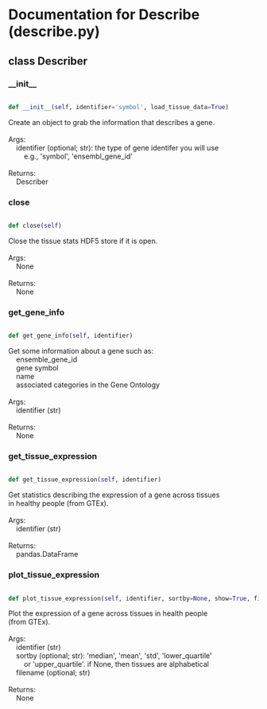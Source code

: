 # Documentation for Describe (describe.py)

## class Describer
### \_\_init\_\_
```py

def __init__(self, identifier='symbol', load_tissue_data=True)

```



Create an object to grab the information that describes a gene.<br /><br />Args:<br />&nbsp;&nbsp;&nbsp;&nbsp;identifier (optional; str): the type of gene identifer you will use<br />&nbsp;&nbsp;&nbsp;&nbsp;&nbsp;&nbsp;&nbsp;&nbsp;e.g., 'symbol', 'ensembl_gene_id'<br /><br />Returns:<br />&nbsp;&nbsp;&nbsp;&nbsp;Describer


### close
```py

def close(self)

```



Close the tissue stats HDF5 store if it is open.<br /><br />Args:<br />&nbsp;&nbsp;&nbsp;&nbsp;None<br /><br />Returns:<br />&nbsp;&nbsp;&nbsp;&nbsp;None


### get\_gene\_info
```py

def get_gene_info(self, identifier)

```



Get some information about a gene such as:<br />&nbsp;&nbsp;&nbsp;&nbsp;ensemble_gene_id<br />&nbsp;&nbsp;&nbsp;&nbsp;gene symbol<br />&nbsp;&nbsp;&nbsp;&nbsp;name<br />&nbsp;&nbsp;&nbsp;&nbsp;associated categories in the Gene Ontology<br /><br />Args:<br />&nbsp;&nbsp;&nbsp;&nbsp;identifier (str)<br /><br />Returns:<br />&nbsp;&nbsp;&nbsp;&nbsp;None


### get\_tissue\_expression
```py

def get_tissue_expression(self, identifier)

```



Get statistics describing the expression of a gene across tissues<br />in healthy people (from GTEx).<br /><br />Args:<br />&nbsp;&nbsp;&nbsp;&nbsp;identifier (str)<br /><br />Returns:<br />&nbsp;&nbsp;&nbsp;&nbsp;pandas.DataFrame


### plot\_tissue\_expression
```py

def plot_tissue_expression(self, identifier, sortby=None, show=True, filename=None)

```



Plot the expression of a gene across tissues in health people<br />(from GTEx).<br /><br />Args:<br />&nbsp;&nbsp;&nbsp;&nbsp;identifier (str)<br />&nbsp;&nbsp;&nbsp;&nbsp;sortby (optional; str): 'median', 'mean', 'std', 'lower_quartile'<br />&nbsp;&nbsp;&nbsp;&nbsp;&nbsp;&nbsp;&nbsp;&nbsp;or 'upper_quartile'. if None, then tissues are alphabetical<br />&nbsp;&nbsp;&nbsp;&nbsp;filename (optional; str)<br /><br />Returns:<br />&nbsp;&nbsp;&nbsp;&nbsp;None



